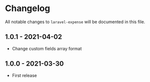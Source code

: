 # Changelog

All notable changes to `laravel-expense` will be documented in this file.

##  1.0.1 - 2021-04-02
- Change custom fields array format 

##  1.0.0 - 2021-03-30
- First release
